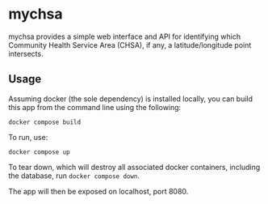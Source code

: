 # mychsa

mychsa provides a simple web interface and API for identifying which
Community Health Service Area (CHSA), if any, a latitude/longitude point
intersects.

## Usage

Assuming docker (the sole dependency) is installed locally, you can
build this app from the command line using the following:

    docker compose build

To run, use:

    docker compose up

To tear down, which will destroy all associated docker containers,
including the database, run `docker compose down`.


The app will then be exposed on localhost, port 8080.